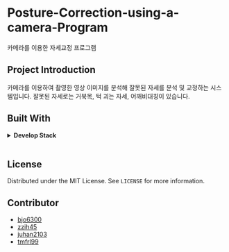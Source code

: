 # Posture-Correction-using-a-camera-Program

카메라를 이용한 자세교정 프로그램

## Project Introduction
카메라를 이용하여 촬영한 영상 이미지를 분석해 잘못된 자세를 분석 및 교정하는 시스템입니다. 잘못된 자세로는 거북목, 턱 괴는 자세, 어깨비대칭이 있습니다.

## Built With
<details> <summary> <b> Develop Stack   </b></summary>
</br>

![Python](https://img.shields.io/badge/-Python-000000?style=flat&logo=python)  
![Django](https://img.shields.io/badge/-Django-000000?style=flat&logo=django)  
![Keras](https://img.shields.io/badge/-Keras-000000?style=flat&logo=keras)  
![OpenCV](https://img.shields.io/badge/-Opencv-000000?style=flat&logo=opencv)  
![AWS EC2](https://img.shields.io/badge/-EC2-000000?style=flat&logo=amazon-aws)  
![Jira](https://img.shields.io/badge/-Jira-000000?style=flat&logo=jira)  
<!-- ![Mediapipe](https://img.shields.io/badge/-Mediapipe-000000?style=flat&logo=mediapipe)   -->

</details>
</br>

## License

Distributed under the MIT License. See `LICENSE` for more information.

## Contributor
* [bjo6300](https://github.com/bjo6300) <br>
* [zzih45](https://github.com/zzih45) <br>
* [juhan2103](https://github.com/juhan2103) <br>
* [tmfrl99](https://github.com/tmfrl99) <br>
